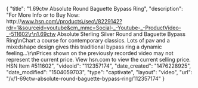 {
    "title": "1.69ctw Absolute Round   Baguette Bypass Ring",
    "description": "For More Info or to Buy Now: http:\/\/www.hsn.com\/products\/seo\/8229142?rdr=1&sourceid=youtube&cm_mmc=Social-_-Youtube-_-ProductVideo-_-511602\r\n1.69ctw Absolute Sterling Silver Round and Baguette Bypass Ring\nChart a course for contemporary classics. Lots of pav and a mixedshape design gives this traditional bypass ring a dynamic feeling...\r\nPrices shown on the previously recorded video may not represent the current price.  View hsn.com to view the current selling price. HSN Item #511602",
    "videoid": "112357174",
    "date_created": "1476228925",
    "date_modified": "1504059703",
    "type": "captivate",
    "layout": "video",
    "url": "\/v\/1-69ctw-absolute-round-baguette-bypass-ring\/112357174"
}